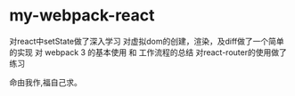 # my-webpack-react

  对react中setState做了深入学习
  对虚拟dom的创建，渲染，及diff做了一个简单的实现
  对 webpack 3 的基本使用 和 工作流程的总结
  对react-router的使用做了练习
  
  命由我作,福自己求。

